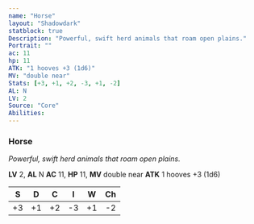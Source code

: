 ```yaml
---
name: "Horse"
layout: "Shadowdark"
statblock: true
Description: "Powerful, swift herd animals that roam open plains."
Portrait: ""
ac: 11
hp: 11
ATK: "1 hooves +3 (1d6)"
MV: "double near"
Stats: [+3, +1, +2, -3, +1, -2]
AL: N
LV: 2
Source: "Core"
Abilities:
---
```


### Horse

_Powerful, swift herd animals that roam open plains._

**LV** 2, **AL** N
**AC** 11, **HP** 11, **MV** double near
**ATK** 1 hooves +3 (1d6)

|  S  |  D  |  C  |  I  |  W  |  Ch  |
|:---:|:---:|:---:|:---:|:---:|:----:|
| +3 | +1 | +2 | -3 | +1 | -2 |

